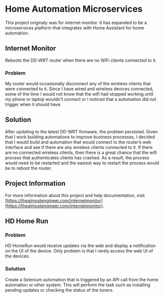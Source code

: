 # Home Automation Microservices

This project originaly was for internet monitor. It has expanded to be a microservices platform 
that integrates with Home Assistant for home automation.

## Internet Monitor

Reboots the DD-WRT router when there are no WiFi clients connected to it.

### Problem

My router would occasionally disconnect any of the wireless clients that were connected to it. Since
I have wired and wireless devices connected, some of the time I would not know that the wifi had
stopped working until my phone or laptop wouldn't connect or I noticed that a automation did not
trigger when it should have.

## Solution

After updating to the latest DD-WRT firmware, the problem persisted.  Given that I work building
automations to improve business processes, I decided that I would build and automation that would
connect to the router’s web interface and see if there are any wireless clients connected to it.
If there are no connected wireless clients, then there is a great chance that the wifi process that
authenticates clients has crashed.  As a result, the process would need to be restarted and the easiest
way to restart the process would be to reboot the router.

## Project Information

For more information about this project and help documentation, visit 
[https://thealmostengineer.com/internetmonitor](https://thealmostengineer.com/internetmonitor).

## HD Home Run 

### Problem

HD HomeRun would receive updates via the web and display a notification on the UI of the device. Only problem 
is that I rarely access the web UI of the devices.

### Solution 

Create a Selenium automation that is triggered by an API call from the home automation or other system. This 
will perform the task such as installing pending updates or checking the status of the tuners.
